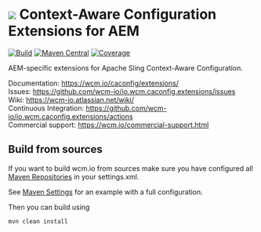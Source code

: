 <img src="https://wcm.io/images/favicon-16@2x.png"/> Context-Aware Configuration Extensions for AEM
======
[![Build](https://github.com/wcm-io/io.wcm.caconfig.extensions/workflows/Build/badge.svg?branch=develop)](https://github.com/wcm-io/io.wcm.caconfig.extensions/actions?query=workflow%3ABuild+branch%3Adevelop)
[![Maven Central](https://img.shields.io/maven-central/v/io.wcm/io.wcm.caconfig.extensions)](https://repo1.maven.org/maven2/io/wcm/io.wcm.caconfig.extensions/)
[![Coverage](https://sonarcloud.io/api/project_badges/measure?project=wcm-io_io.wcm.caconfig.extensions&metric=coverage)](https://sonarcloud.io/summary/new_code?id=wcm-io_io.wcm.caconfig.extensions)

AEM-specific extensions for Apache Sling Context-Aware Configuration.

Documentation: https://wcm.io/caconfig/extensions/<br/>
Issues: https://github.com/wcm-io/io.wcm.caconfig.extensions/issues<br/>
Wiki: https://wcm-io.atlassian.net/wiki/<br/>
Continuous Integration: https://github.com/wcm-io/io.wcm.caconfig.extensions/actions<br/>
Commercial support: https://wcm.io/commercial-support.html


## Build from sources

If you want to build wcm.io from sources make sure you have configured all [Maven Repositories](https://wcm.io/maven.html) in your settings.xml.

See [Maven Settings](https://github.com/wcm-io/io.wcm.caconfig.extensions/blob/develop/.maven-settings.xml) for an example with a full configuration.

Then you can build using

```
mvn clean install
```
